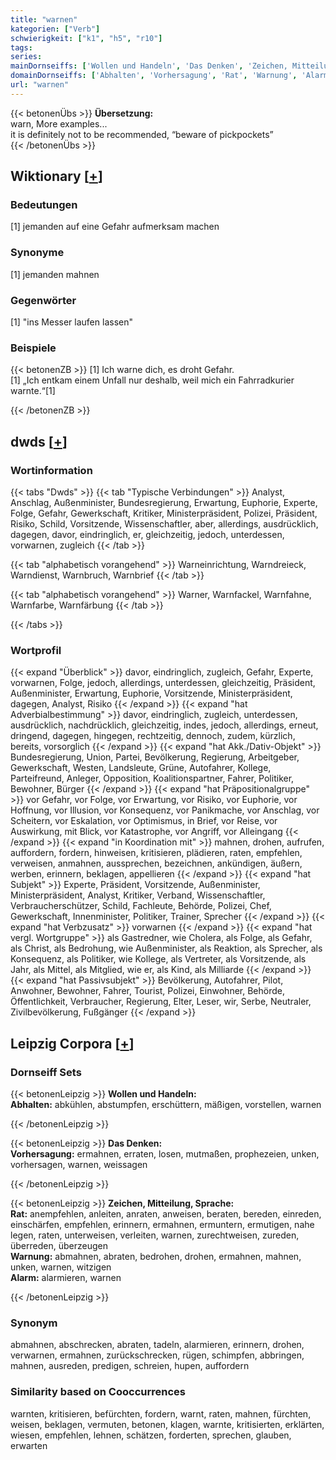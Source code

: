 ```yaml
---
title: "warnen"
kategorien: ["Verb"]
schwierigkeit: ["k1", "h5", "r10"]
tags:
series:
mainDornseiffs: ['Wollen und Handeln', 'Das Denken', 'Zeichen, Mitteilung, Sprache']
domainDornseiffs: ['Abhalten', 'Vorhersagung', 'Rat', 'Warnung', 'Alarm']
url: "warnen"
---
```


{{< betonenÜbs >}}
**Übersetzung:**  
warn, More examples...  
it is definitely not to be recommended, “beware of pickpockets”  
{{< /betonenÜbs >}}

## Wiktionary [[+](https://de.wiktionary.org/wiki/warnen)]

### Bedeutungen
[1] jemanden auf eine Gefahr aufmerksam machen  

### Synonyme
[1] jemanden mahnen  

### Gegenwörter
[1] "ins Messer laufen lassen"  

### Beispiele
{{< betonenZB >}}
[1] Ich warne dich, es droht Gefahr.  
[1] „Ich entkam einem Unfall nur deshalb, weil mich ein Fahrradkurier warnte.“[1]  

{{< /betonenZB >}}


## dwds [[+](https://www.dwds.de/wb/warnen)]

### Wortinformation
{{< tabs "Dwds" >}}
{{< tab "Typische Verbindungen" >}}
Analyst, Anschlag, Außenminister, Bundesregierung, Erwartung, Euphorie, Experte, Folge, Gefahr, Gewerkschaft, Kritiker, Ministerpräsident, Polizei, Präsident, Risiko, Schild, Vorsitzende, Wissenschaftler, aber, allerdings, ausdrücklich, dagegen, davor, eindringlich, er, gleichzeitig, jedoch, unterdessen, vorwarnen, zugleich
{{< /tab >}}

{{< tab "alphabetisch vorangehend" >}}
Warneinrichtung, Warndreieck, Warndienst, Warnbruch, Warnbrief
{{< /tab >}}

{{< tab "alphabetisch vorangehend" >}}
Warner, Warnfackel, Warnfahne, Warnfarbe, Warnfärbung
{{< /tab >}}

{{< /tabs >}}

### Wortprofil
{{< expand "Überblick" >}} davor, eindringlich, zugleich, Gefahr, Experte, vorwarnen, Folge, jedoch, allerdings, unterdessen, gleichzeitig, Präsident, Außenminister, Erwartung, Euphorie, Vorsitzende, Ministerpräsident, dagegen, Analyst, Risiko {{< /expand >}}
{{< expand "hat Adverbialbestimmung" >}} davor, eindringlich, zugleich, unterdessen, ausdrücklich, nachdrücklich, gleichzeitig, indes, jedoch, allerdings, erneut, dringend, dagegen, hingegen, rechtzeitig, dennoch, zudem, kürzlich, bereits, vorsorglich {{< /expand >}}
{{< expand "hat Akk./Dativ-Objekt" >}} Bundesregierung, Union, Partei, Bevölkerung, Regierung, Arbeitgeber, Gewerkschaft, Westen, Landsleute, Grüne, Autofahrer, Kollege, Parteifreund, Anleger, Opposition, Koalitionspartner, Fahrer, Politiker, Bewohner, Bürger {{< /expand >}}
{{< expand "hat Präpositionalgruppe" >}} vor Gefahr, vor Folge, vor Erwartung, vor Risiko, vor Euphorie, vor Hoffnung, vor Illusion, vor Konsequenz, vor Panikmache, vor Anschlag, vor Scheitern, vor Eskalation, vor Optimismus, in Brief, vor Reise, vor Auswirkung, mit Blick, vor Katastrophe, vor Angriff, vor Alleingang {{< /expand >}}
{{< expand "in Koordination mit" >}} mahnen, drohen, aufrufen, auffordern, fordern, hinweisen, kritisieren, plädieren, raten, empfehlen, verweisen, anmahnen, aussprechen, bezeichnen, ankündigen, äußern, werben, erinnern, beklagen, appellieren {{< /expand >}}
{{< expand "hat Subjekt" >}} Experte, Präsident, Vorsitzende, Außenminister, Ministerpräsident, Analyst, Kritiker, Verband, Wissenschaftler, Verbraucherschützer, Schild, Fachleute, Behörde, Polizei, Chef, Gewerkschaft, Innenminister, Politiker, Trainer, Sprecher {{< /expand >}}
{{< expand "hat Verbzusatz" >}} vorwarnen {{< /expand >}}
{{< expand "hat vergl. Wortgruppe" >}} als Gastredner, wie Cholera, als Folge, als Gefahr, als Christ, als Bedrohung, wie Außenminister, als Reaktion, als Sprecher, als Konsequenz, als Politiker, wie Kollege, als Vertreter, als Vorsitzende, als Jahr, als Mittel, als Mitglied, wie er, als Kind, als Milliarde {{< /expand >}}
{{< expand "hat Passivsubjekt" >}} Bevölkerung, Autofahrer, Pilot, Anwohner, Bewohner, Fahrer, Tourist, Polizei, Einwohner, Behörde, Öffentlichkeit, Verbraucher, Regierung, Elter, Leser, wir, Serbe, Neutraler, Zivilbevölkerung, Fußgänger {{< /expand >}}

## Leipzig Corpora [[+](https://corpora.uni-leipzig.de/en/res?word=warnen&corpusId=deu_newscrawl-public_2018)]

### Dornseiff Sets
{{< betonenLeipzig >}}
**Wollen und Handeln:**  
**Abhalten:** abkühlen, abstumpfen, erschüttern, mäßigen, vorstellen, warnen  

{{< /betonenLeipzig >}}


{{< betonenLeipzig >}}
**Das Denken:**  
**Vorhersagung:** ermahnen, erraten, losen, mutmaßen, prophezeien, unken, vorhersagen, warnen, weissagen  

{{< /betonenLeipzig >}}


{{< betonenLeipzig >}}
**Zeichen, Mitteilung, Sprache:**  
**Rat:** anempfehlen, anleiten, anraten, anweisen, beraten, bereden, einreden, einschärfen, empfehlen, erinnern, ermahnen, ermuntern, ermutigen, nahe legen, raten, unterweisen, verleiten, warnen, zurechtweisen, zureden, überreden, überzeugen  
**Warnung:** abmahnen, abraten, bedrohen, drohen, ermahnen, mahnen, unken, warnen, witzigen  
**Alarm:** alarmieren, warnen  

{{< /betonenLeipzig >}}

### Synonym
abmahnen, abschrecken, abraten, tadeln, alarmieren, erinnern, drohen, verwarnen, ermahnen, zurückschrecken, rügen, schimpfen, abbringen, mahnen, ausreden, predigen, schreien, hupen, auffordern


### Similarity based on Cooccurrences
warnten, kritisieren, befürchten, fordern, warnt, raten, mahnen, fürchten, weisen, beklagen, vermuten, betonen, klagen, warnte, kritisierten, erklärten, wiesen, empfehlen, lehnen, schätzen, forderten, sprechen, glauben, erwarten

